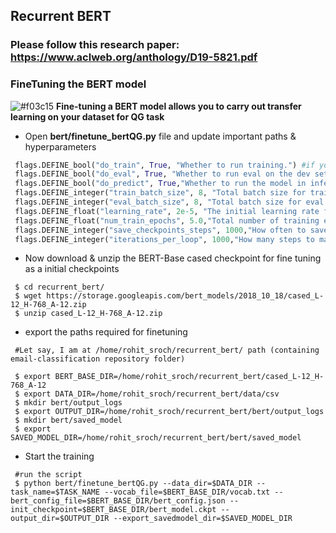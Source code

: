 ## Recurrent BERT

### Please follow this research paper: https://www.aclweb.org/anthology/D19-5821.pdf

### FineTuning the BERT model 

![#f03c15](https://placehold.it/15/f03c15/000000?text=+) **Fine-tuning a BERT model allows you to carry out transfer learning on your dataset for QG task** 

- Open **bert/finetune_bertQG.py** file and update important paths & hyperparameters

```python
 flags.DEFINE_bool("do_train", True, "Whether to run training.") #if you want to train on train.csv
 flags.DEFINE_bool("do_eval", True, "Whether to run eval on the dev set.") #if you want to eval on dev.csv
 flags.DEFINE_bool("do_predict", True,"Whether to run the model in inference mode on the test set.")
 flags.DEFINE_integer("train_batch_size", 8, "Total batch size for training.")
 flags.DEFINE_integer("eval_batch_size", 8, "Total batch size for eval.")
 flags.DEFINE_float("learning_rate", 2e-5, "The initial learning rate for Adam.")
 flags.DEFINE_float("num_train_epochs", 5.0,"Total number of training epochs to perform.")
 flags.DEFINE_integer("save_checkpoints_steps", 1000,"How often to save the model checkpoint.")
 flags.DEFINE_integer("iterations_per_loop", 1000,"How many steps to make in each estimator call.")
```
- Now download & unzip the BERT-Base cased checkpoint for fine tuning as a initial checkpoints

```console
 $ cd recurrent_bert/
 $ wget https://storage.googleapis.com/bert_models/2018_10_18/cased_L-12_H-768_A-12.zip
 $ unzip cased_L-12_H-768_A-12.zip
```
- export the paths required for finetuning

```console
 #Let say, I am at /home/rohit_sroch/recurrent_bert/ path (containing email-classification repository folder)
 
 $ export BERT_BASE_DIR=/home/rohit_sroch/recurrent_bert/cased_L-12_H-768_A-12
 $ export DATA_DIR=/home/rohit_sroch/recurrent_bert/data/csv 
 $ mkdir bert/output_logs
 $ export OUTPUT_DIR=/home/rohit_sroch/recurrent_bert/bert/output_logs
 $ mkdir bert/saved_model
 $ export SAVED_MODEL_DIR=/home/rohit_sroch/recurrent_bert/bert/saved_model
```

- Start the training 

```console
 #run the script
 $ python bert/finetune_bertQG.py --data_dir=$DATA_DIR --task_name=$TASK_NAME --vocab_file=$BERT_BASE_DIR/vocab.txt --bert_config_file=$BERT_BASE_DIR/bert_config.json --init_checkpoint=$BERT_BASE_DIR/bert_model.ckpt --output_dir=$OUTPUT_DIR --export_savedmodel_dir=$SAVED_MODEL_DIR 
```

